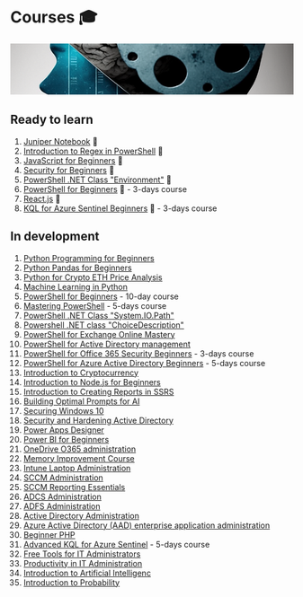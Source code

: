 # Courses 🎓

![Courses](https://github.com/voytas75/Courses/blob/master/images/brain_development.png?raw=true)

## Ready to learn

1. [Juniper Notebook](https://voytas75.github.io/JupyterNotebookLearn/) 🚀
2. [Introduction to Regex in PowerShell](./courses/Introduction_to_Regex_in_PowerShell.md) 🚀
3. [JavaScript for Beginners](courses/JavaScript_for_Beginners.md) 🚀
4. [Security for Beginners](courses/Security.md) 🚀
5. [PowerShell .NET Class "Environment"](./courses/PowerShell_NET_Class_Environment.md) 🚀
6. [PowerShell for Beginners](/courses/PowerShell_for_Beginners_A_Comprehensive_3-Day_Guide_to_Automating_Tasks_and_Scripting.md) 🚀 - 3-days course
7. [React.js](courses/React.js.md) 🚀
8. [KQL for Azure Sentinel Beginners](courses/KQL_for_Azure_Sentinel_Beginners_Mastering_Querying_and_Analytics_in_Azure_Sentinel.md) 🚀 - 3-days course

## In development

1. [Python Programming for Beginners](courses/Python_Programming_for_Beginners.md)
2. [Python Pandas for Beginners](/courses/Python_Pandas_for_Beginners.md)
3. [Python for Crypto ETH Price Analysis](/courses/Python_for_Crypto_ETH_Price_Analysis.md)
4. [Machine Learning in Python](/courses/Machine_Learning_in_Python.md)
5. [PowerShell for Beginners](/courses/PowerShell_for_Beginners.md) - 10-day course
6. [Mastering PowerShell](/courses/Mastering_PowerShell_Advanced_Techniques_for_Efficient_Automation_and_Scripting.md) - 5-days course
7. [PowerShell .NET Class "System.IO.Path"](./courses/PowerShell_NET_Class_System_IO_Path.md)
8. [Powershell .NET class "ChoiceDescription"](./courses/Powershell_NET_class_ChoiceDescription_Basic_Knowledge.md)
9. [PowerShell for Exchange Online Mastery](/courses/PowerShell_for_Exchange_Online_Mastery.md)
10. [PowerShell for Active Directory management](/courses/PowerShell_for_Active_Directory_management.md)
11. [PowerShell for Office 365 Security Beginners](/courses/PowerShell_for_Office_365_Security_Beginners_Enhancing_Security_and_Compliance_with_PowerShell.md) - 3-days course
12. [PowerShell for Azure Active Directory Beginners](courses/PowerShell_for_Azure_Active_Directory_Beginners_Mastering_Azure_AD_Management_and_Automation.md) - 5-days course
13. [Introduction to Cryptocurrency](courses/Introduction_to_Cryptocurrency.md)
14. [Introduction to Node.js for Beginners](courses/Introduction_to_Node.js_for_Beginners.md)
15. [Introduction to Creating Reports in SSRS](courses/Introduction_to_Creating_Reports_in_SSRS.md)
16. [Building Optimal Prompts for AI](courses/Building_Optimal_Prompts_for_AI.md)
17. [Securing Windows 10](courses/Securing_Windows_10.md)
18. [Security and Hardening Active Directory](courses/Security_and_Hardening_Active_Directory.md)
19. [Power Apps Designer](courses/Power_Apps_Designer.md)
20. [Power BI for Beginners](courses/Power_BI_for_Beginners.md)
21. [OneDrive O365 administration](courses/OneDrive_O365_administration.md)
22. [Memory Improvement Course](courses/Memory_Improvement.md)
23. [Intune Laptop Administration](courses/Intune_Laptop_Administration.md)
24. [SCCM Administration](courses/SCCM_Administration.md)
25. [SCCM Reporting Essentials](courses/SCCM_Reporting_Essentials.md)
26. [ADCS Administration](courses/ADCS_Administration.md)
27. [ADFS Administration](courses/ADFS_Administration.md)
28. [Active Directory Administration](courses/Active_Directory_Administration.md)
29. [Azure Active Directory (AAD) enterprise application administration](courses/Azure_Active_Directory_AAD_enterprise_application_administration.md)
30. [Beginner PHP](courses/Beginner_PHP.md)
31. [Advanced KQL for Azure Sentinel](courses/Advanced_KQL_for_Azure_Sentinel_Mastering_Querying_and_Analytics_in_Azure_Sentinel.md) - 5-days course
32. [Free Tools for IT Administrators](./courses/Free_Tools_for_IT_Administrators.md)
33. [Productivity in IT Administration](./courses/Productivity_in_IT_Administration.md)
34. [Introduction to Artificial Intelligenc](./courses/Introduction_to_Artificial_Intelligence.md)
35. [Introduction to Probability](./courses/Introduction_to_Probability.md)
